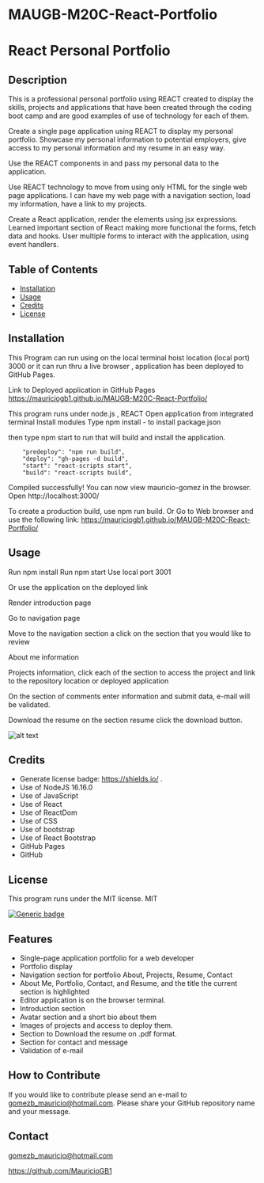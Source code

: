 # MAUGB-M20C-React-Portfolio

# React Personal Portfolio

## Description

This is a professional personal portfolio using REACT created to display the skills, projects and applications that have been created through the coding boot camp and are good examples of use of technology for each of them.

Create a single page application using REACT to display my personal portfolio.
Showcase my personal information to potential employers, give access to my personal information and my resume in an easy way.

Use the REACT components in and pass my personal data to the application.

Use REACT technology to move from using only HTML for the single web page applications.
I can have my web page with a navigation section, load my information, have a link to my projects.

Create a React application, render the elements using jsx expressions.
Learned important section of React making more functional the forms, fetch data and hooks.
User multiple forms to interact with the application, using event handlers.


## Table of Contents

- [Installation](#installation)
- [Usage](#usage)
- [Credits](#credits)
- [License](#license)

## Installation
This Program can run using on the local terminal hoist location (local port)  3000 or it can run thru a live browser , application has been deployed to GitHub Pages.


Link to Deployed application in GitHub Pages
 https://mauriciogb1.github.io/MAUGB-M20C-React-Portfolio/

 
This program runs under node.js , REACT
Open application from integrated terminal 
Install modules 
Type npm install  - to install package.json  

then type npm start to run that will build and install the application.

        "predeploy": "npm run build",
        "deploy": "gh-pages -d build",
        "start": "react-scripts start",
        "build": "react-scripts build",

Compiled successfully!
You can now view mauricio-gomez in the browser.
  Open http://localhost:3000/     

To create a production build, use npm run build.
Or Go to Web browser and use the following link:
   https://mauriciogb1.github.io/MAUGB-M20C-React-Portfolio/


## Usage

Run npm install 
Run npm start
Use local port 3001

Or use the application on the deployed link

Render introduction page

Go to navigation page

Move to the navigation section a click on the section that you would like to review

About me information

Projects information, click each of the section to access the project and link to the repository location or deployed application

On the section of comments enter information and submit data, e-mail will be validated.

Download the resume on the section resume click the download button.


![alt text](assets/images/screenshot.png)

## Credits

-	Generate license badge: https://shields.io/ .  
-	 Use of NodeJS   16.16.0
-	 Use of JavaScript
-	Use of React
-	Use of ReactDom
-	Use of CSS
-	Use of bootstrap
-	Use of React Bootstrap
-	GitHub Pages
-	GitHub

## License

This program runs under the MIT license.
    MIT
    
  [![Generic badge](https://img.shields.io/badge/License-MIT-green.svg)](https://choosealicense.com/licenses/mit/.)




## Features

-	Single-page application portfolio for a web developer
-	Portfolio display
-	Navigation section for portfolio About, Projects, Resume, Contact
-	About Me, Portfolio, Contact, and Resume, and the title the current section is highlighted
-	Editor application is on the browser terminal.
-	Introduction section
-	Avatar section and a short bio about them
-	Images of projects and access to deploy them.
-	Section to Download the resume on .pdf format.
-	Section for contact and message
-	Validation of e-mail


## How to Contribute

If you would like to contribute please send an e-mail to gomezb_mauricio@hotmail.com. Please share your GitHub repository name and your message.

## Contact

gomezb_mauricio@hotmail.com

https://github.com/MauricioGB1

